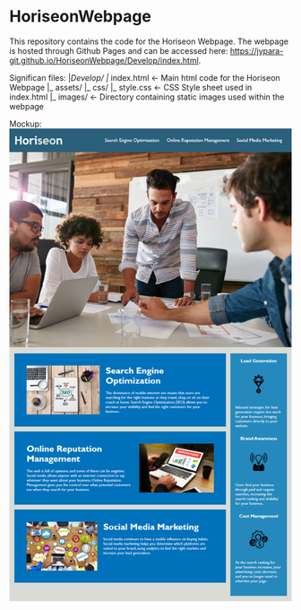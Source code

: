 # HoriseonWebpage
This repository contains the code for the Horiseon Webpage. The webpage is hosted through Github Pages and can be accessed here: https://jypara-git.github.io/HoriseonWebpage/Develop/index.html.

Significan files:
|_Develop/
        |_ index.html <- Main html code for the Horiseon Webpage
        |_ assets/
                 |_ css/
                      |_ style.css <- CSS Style sheet used in index.html
                 |_ images/ <- Directory containing static images used within the webpage
 
 Mockup:
 ![alt text](https://github.com/jypara-git/HoriseonWebpage/blob/main/mockup.png)
 
